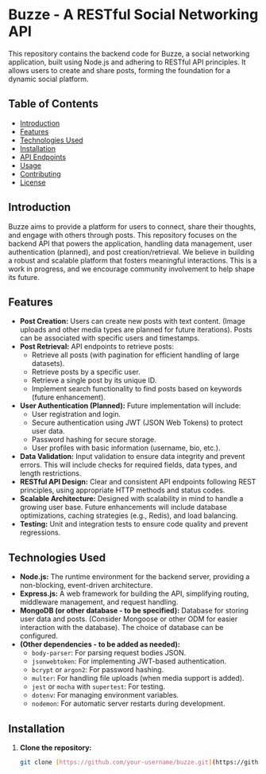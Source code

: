 # Buzze - A RESTful Social Networking API

This repository contains the backend code for Buzze, a social networking application, built using Node.js and adhering to RESTful API principles. It allows users to create and share posts, forming the foundation for a dynamic social platform.

## Table of Contents

- [Introduction](#introduction)
- [Features](#features)
- [Technologies Used](#technologies-used)
- [Installation](#installation)
- [API Endpoints](#api-endpoints)
- [Usage](#usage)
- [Contributing](#contributing)
- [License](#license)

## Introduction

Buzze aims to provide a platform for users to connect, share their thoughts, and engage with others through posts. This repository focuses on the backend API that powers the application, handling data management, user authentication (planned), and post creation/retrieval.  We believe in building a robust and scalable platform that fosters meaningful interactions.  This is a work in progress, and we encourage community involvement to help shape its future.

## Features

- **Post Creation:** Users can create new posts with text content. (Image uploads and other media types are planned for future iterations).  Posts can be associated with specific users and timestamps.
- **Post Retrieval:** API endpoints to retrieve posts:
    - Retrieve all posts (with pagination for efficient handling of large datasets).
    - Retrieve posts by a specific user.
    - Retrieve a single post by its unique ID.
    - Implement search functionality to find posts based on keywords (future enhancement).
- **User Authentication (Planned):** Future implementation will include:
    - User registration and login.
    - Secure authentication using JWT (JSON Web Tokens) to protect user data.
    - Password hashing for secure storage.
    - User profiles with basic information (username, bio, etc.).
- **Data Validation:** Input validation to ensure data integrity and prevent errors.  This will include checks for required fields, data types, and length restrictions.
- **RESTful API Design:** Clear and consistent API endpoints following REST principles, using appropriate HTTP methods and status codes.
- **Scalable Architecture:** Designed with scalability in mind to handle a growing user base. Future enhancements will include database optimizations, caching strategies (e.g., Redis), and load balancing.
- **Testing:**  Unit and integration tests to ensure code quality and prevent regressions.

## Technologies Used

- **Node.js:** The runtime environment for the backend server, providing a non-blocking, event-driven architecture.
- **Express.js:** A web framework for building the API, simplifying routing, middleware management, and request handling.
- **MongoDB (or other database - to be specified):** Database for storing user data and posts. (Consider Mongoose or other ODM for easier interaction with the database).  The choice of database can be configured.
- **(Other dependencies - to be added as needed):**
    - `body-parser`: For parsing request bodies JSON.
    - `jsonwebtoken`: For implementing JWT-based authentication.
    - `bcrypt` or `argon2`: For password hashing.
    - `multer`: For handling file uploads (when media support is added).
    - `jest` or `mocha` with `supertest`: For testing.
    - `dotenv`: For managing environment variables.
    - `nodemon`: For automatic server restarts during development.

## Installation

1. **Clone the repository:**
   ```bash
   git clone [https://github.com/your-username/buzze.git](https://github.com/your-username/buzze.git)  # Replace with your actual repository URL

